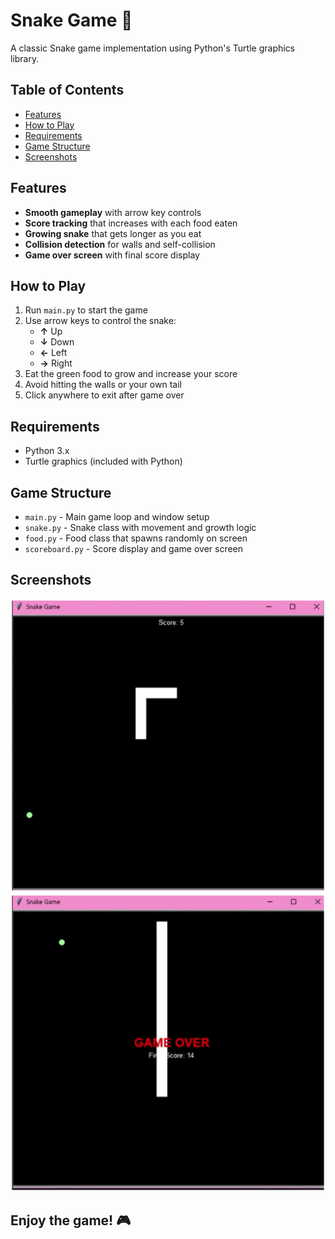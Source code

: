 # Snake Game 🐍

A classic Snake game implementation using Python's Turtle graphics library.

## Table of Contents
- [Features](#features)
- [How to Play](#how-to-play)
- [Requirements](#requirements)
- [Game Structure](#game-structure)
- [Screenshots](#screenshots)

## Features

- **Smooth gameplay** with arrow key controls
- **Score tracking** that increases with each food eaten
- **Growing snake** that gets longer as you eat
- **Collision detection** for walls and self-collision
- **Game over screen** with final score display

## How to Play

1. Run `main.py` to start the game
2. Use arrow keys to control the snake:
   - **↑** Up
   - **↓** Down  
   - **←** Left
   - **→** Right
3. Eat the green food to grow and increase your score
4. Avoid hitting the walls or your own tail
5. Click anywhere to exit after game over

## Requirements

- Python 3.x
- Turtle graphics (included with Python)

## Game Structure

- `main.py` - Main game loop and window setup
- `snake.py` - Snake class with movement and growth logic
- `food.py` - Food class that spawns randomly on screen
- `scoreboard.py` - Score display and game over screen

## Screenshots
![img](screenshots/1.png)
![img](screenshots/2.png)

## Enjoy the game! 🎮